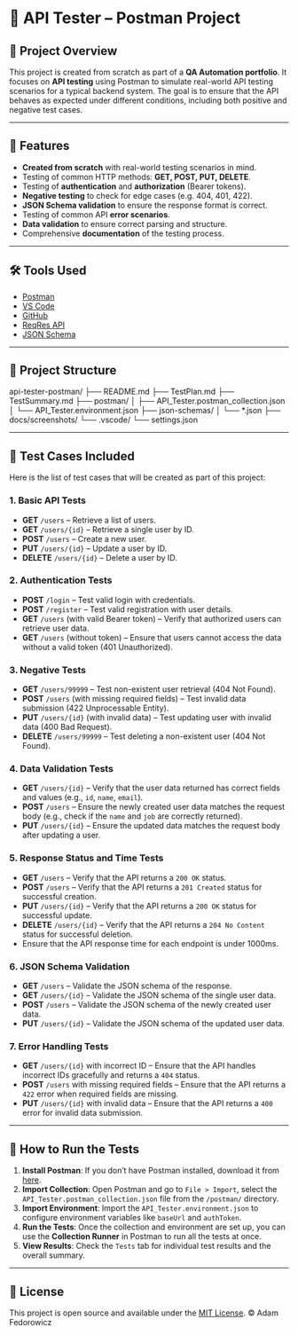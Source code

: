 # 🧪 API Tester – Postman Project

## 🔧 Project Overview

This project is created from scratch as part of a **QA Automation portfolio**. It focuses on **API testing** using Postman to simulate real-world API testing scenarios for a typical backend system. The goal is to ensure that the API behaves as expected under different conditions, including both positive and negative test cases.

---

## 🔑 Features

- **Created from scratch** with real-world testing scenarios in mind.
- Testing of common HTTP methods: **GET, POST, PUT, DELETE**.
- Testing of **authentication** and **authorization** (Bearer tokens).
- **Negative testing** to check for edge cases (e.g. 404, 401, 422).
- **JSON Schema validation** to ensure the response format is correct.
- Testing of common API **error scenarios**.
- **Data validation** to ensure correct parsing and structure.
- Comprehensive **documentation** of the testing process.

---

## 🛠 Tools Used

- [Postman](https://www.postman.com/)
- [VS Code](https://code.visualstudio.com/)
- [GitHub](https://github.com/)
- [ReqRes API](https://reqres.in/)
- [JSON Schema](https://json-schema.org/)

---

## 📂 Project Structure

api-tester-postman/
├── README.md
├── TestPlan.md
├── TestSummary.md
├── postman/
│ ├── API_Tester.postman_collection.json
│ └── API_Tester.environment.json
├── json-schemas/
│ └── *.json
├── docs/screenshots/
└── .vscode/
└── settings.json


---

## 🧪 Test Cases Included

Here is the list of test cases that will be created as part of this project:

### 1. **Basic API Tests**
   - **GET** `/users` – Retrieve a list of users.
   - **GET** `/users/{id}` – Retrieve a single user by ID.
   - **POST** `/users` – Create a new user.
   - **PUT** `/users/{id}` – Update a user by ID.
   - **DELETE** `/users/{id}` – Delete a user by ID.

### 2. **Authentication Tests**
   - **POST** `/login` – Test valid login with credentials.
   - **POST** `/register` – Test valid registration with user details.
   - **GET** `/users` (with valid Bearer token) – Verify that authorized users can retrieve user data.
   - **GET** `/users` (without token) – Ensure that users cannot access the data without a valid token (401 Unauthorized).

### 3. **Negative Tests**
   - **GET** `/users/99999` – Test non-existent user retrieval (404 Not Found).
   - **POST** `/users` (with missing required fields) – Test invalid data submission (422 Unprocessable Entity).
   - **PUT** `/users/{id}` (with invalid data) – Test updating user with invalid data (400 Bad Request).
   - **DELETE** `/users/99999` – Test deleting a non-existent user (404 Not Found).

### 4. **Data Validation Tests**
   - **GET** `/users/{id}` – Verify that the user data returned has correct fields and values (e.g., `id`, `name`, `email`).
   - **POST** `/users` – Ensure the newly created user data matches the request body (e.g., check if the `name` and `job` are correctly returned).
   - **PUT** `/users/{id}` – Ensure the updated data matches the request body after updating a user.

### 5. **Response Status and Time Tests**
   - **GET** `/users` – Verify that the API returns a `200 OK` status.
   - **POST** `/users` – Verify that the API returns a `201 Created` status for successful creation.
   - **PUT** `/users/{id}` – Verify that the API returns a `200 OK` status for successful update.
   - **DELETE** `/users/{id}` – Verify that the API returns a `204 No Content` status for successful deletion.
   - Ensure that the API response time for each endpoint is under 1000ms.

### 6. **JSON Schema Validation**
   - **GET** `/users` – Validate the JSON schema of the response.
   - **GET** `/users/{id}` – Validate the JSON schema of the single user data.
   - **POST** `/users` – Validate the JSON schema of the newly created user data.
   - **PUT** `/users/{id}` – Validate the JSON schema of the updated user data.

### 7. **Error Handling Tests**
   - **GET** `/users/{id}` with incorrect ID – Ensure that the API handles incorrect IDs gracefully and returns a `404` status.
   - **POST** `/users` with missing required fields – Ensure that the API returns a `422` error when required fields are missing.
   - **PUT** `/users/{id}` with invalid data – Ensure that the API returns a `400` error for invalid data submission.

---

## 📝 How to Run the Tests

1. **Install Postman**: If you don’t have Postman installed, download it from [here](https://www.postman.com/downloads/).
2. **Import Collection**: Open Postman and go to `File > Import`, select the `API_Tester.postman_collection.json` file from the `/postman/` directory.
3. **Import Environment**: Import the `API_Tester.environment.json` to configure environment variables like `baseUrl` and `authToken`.
4. **Run the Tests**: Once the collection and environment are set up, you can use the **Collection Runner** in Postman to run all the tests at once.
5. **View Results**: Check the `Tests` tab for individual test results and the overall summary.

---

## 📄 License

This project is open source and available under the [MIT License](LICENSE).
© Adam Fedorowicz